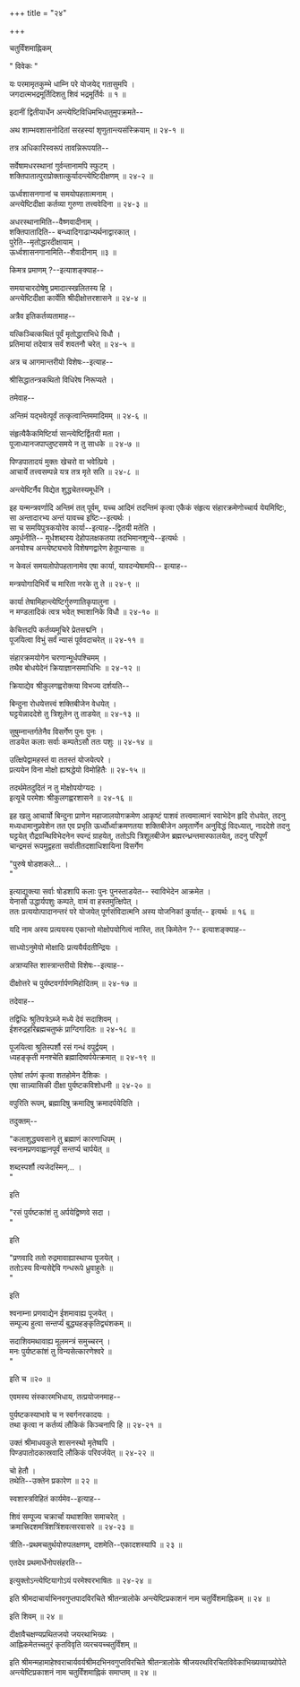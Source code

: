 +++
title = "२४"

+++

चतुर्विंशमाह्निकम्  


" विवेकः "   


यः परमामृतकुम्भे धाम्नि परे योजयेद् गतासुमपि ।  
जगदात्मभद्रमूर्तिदिशतु शिवं भद्रमूर्तिर्वः ॥ १ ॥  

इदानीं द्वितीयार्धेन अन्त्येष्टिविधिमभिधातुमुपक्रमते--  


अथ शाम्भवशासनोदितां सरहस्यां शृणुतान्त्यसंस्क्रियाम् ॥ २४-१ ॥  

तत्र अधिकारिस्वरूपं तावन्निरूपयति--  


सर्वेषामधरस्थानां गुर्वन्तानामपि स्फुटम् ।  
शक्तिपातात्पुराप्रोक्तात्कुर्यादन्त्येष्टिदीक्षणम् ॥ २४-२ ॥  

ऊर्ध्वशासनगानां च समयोपहतात्मनाम् ।  
अन्त्येष्टिदीक्षा कर्तव्या गुरुणा तत्त्ववेदिना ॥ २४-३ ॥  


अधरस्थानामिति--वैष्णवादीनाम् ।  
शक्तिपातादिति-- बन्ध्वादिगाढाभ्यर्थनाद्वारकात् ।  
पुरेति--मृतोद्धारदीक्षायाम् ।  
ऊर्ध्वशासनगानामिति--शैवादीनाम् ॥३ ॥  

किमत्र प्रमाणम् ?--इत्याशङ्क्याह--  


समयाचारदोषेषु प्रमादात्स्खलितस्य हि ।  
अन्त्येष्टिदीक्षा कार्येति श्रीदीक्षोत्तरशासने ॥ २४-४ ॥  


अत्रैव इतिकर्तव्यतामाह--  


यत्किञ्चित्कथितं पूर्वं मृतोद्धाराभिधे विधौ ।  
प्रतिमायां तदेवात्र सर्वं शवतनौ चरेत् ॥ २४-५ ॥  


अत्र च आगमान्तरीयो विशेषः--इत्याह--  


श्रीसिद्धातन्त्रकथितो विधिरेष निरूप्यते ।  


तमेवाह--   


अन्तिमं यद्भवेत्पूर्वं तत्कृत्वान्तिममादिमम् ॥ २४-६ ॥  

संहृत्यैकैकमिष्टिर्या सान्त्येष्टिर्द्वितयी मता ।  
पूजाध्यानजपाप्लुष्टसमये न तु साधके ॥ २४-७ ॥  

पिण्डपातादयं मुक्तः खेचरो वा भवेत्प्रिये ।  
आचार्ये तत्त्वसम्पन्ने यत्र तत्र मृते सति ॥ २४-८ ॥  

अन्त्येष्टिर्नैव विद्येत शुद्धचेतस्यमूर्धनि ।  


इह यन्मन्त्रवर्णादि अन्तिमं तत् पूर्वम्, यच्च आदिमं तदन्तिमं कृत्वा एकैकं संहृत्य संहारक्रमेणोच्चार्य येयमिष्टिः, सा अन्तादारभ्य अन्तं यावच्च इष्टिः--इत्यर्थः ।  
सा च समयिपुत्रकयोरेव कार्या--इत्याह--द्वितयी मतेति ।  
अमूर्धनीति-- मूर्धशब्दस्य देहोपलक्षकतया तदभिमानशून्ये--इत्यर्थः ।  
अनयोश्च अन्त्येष्ट्यभावे विशेषणद्वारेण हेतूपन्यासः ॥   

न केवलं समयलोपोपहतानामेव एषा कार्या, यावदन्येषामपि-- इत्याह--  


मन्त्रयोगादिभिर्ये च मारिता नरके तु ते ॥ २४-९ ॥  

कार्या तेषामिहान्त्येष्टिर्गुरुणातिकृपालुना ।  
न मण्डलादिकं त्वत्र भवेत् श्माशानिके विधौ ॥ २४-१० ॥  

केचित्तदपि कर्तव्यमूचिरे प्रेतसद्मनि ।  
पूजयित्वा विभुं सर्वं न्यासं पूर्ववदाचरेत् ॥ २४-११ ॥  

संहारक्रमयोगेन चरणान्मूर्धपश्चिमम् ।  
तथैव बोधयेदेनं क्रियाज्ञानसमाधिभिः ॥ २४-१२ ॥  


क्रियाद्येव श्रीकुलगह्वरोक्त्या विभज्य दर्शयति--  


बिन्दुना रोधयेत्तत्त्वं शक्तिबीजेन वेधयेत् ।  
घट्टयेन्नाददेशे तु त्रिशूलेन तु ताडयेत् ॥ २४-१३ ॥  

सुषुम्नान्तर्गतेनैव विसर्गेण पुनः पुनः ।  
ताडयेत कलाः सर्वाः कम्पतेऽसौ ततः पशुः ॥ २४-१४ ॥  

उत्क्षिपेद्वामहस्तं वा ततस्तं योजयेत्परे ।  
प्रत्ययेन विना मोक्षो ह्यश्रद्धेयो विमोहितैः ॥ २४-१५ ॥  

तदर्थमेतदुदितं न तु मोक्षोपयोग्यदः ।  
इत्यूचे परमेशः श्रीकुलगह्वरशासने ॥ २४-१६ ॥  


इह खलु आचार्यो बिन्दुना प्राणेन महाजालयोगक्रमेण आकृष्टं पाशवं तत्त्वमात्मानं स्वाभेदेन हृदि रोधयेत, तदनु मध्यधामानुप्रवेशेन तत एव प्रभृति ऊर्ध्वोर्ध्वाक्रमणतया शक्तिबीजेन अमृतार्णेन अनुविद्धं विदध्यात्, नाददेशे तदनु घट्टयेत् रौद्रग्रन्थिविभेदनेन स्पन्दं ग्राहयेत्, ततोऽपि त्रिशूलबीजेन ब्रह्मरन्ध्रन्तमास्फालयेत्, तदनु परिपूर्णं चान्द्रमसं रूपमुद्वहता सर्वातीतदशाधिशायिना विसर्गेण  

"पुरुषे षोडशकले… ।  
"  

इत्याद्युक्त्या सर्वाः षोडशापि कलाः पुनः पुनस्ताडयेत-- स्वाविभेदेन आक्रमेत ।  
येनासौ उद्धार्यपशुः कम्पते, वामं वा हस्तमुत्क्षिपेत् ।  
ततः प्रत्ययोत्पादानन्तरं परे योजयेत् पूर्णसंविदात्मनि अस्य योजनिकां कुर्यात्-- इत्यर्थः ॥ १६ ॥  


यदि नाम अस्य प्रत्ययस्य एकान्तो मोक्षोपयोगित्वं नास्ति, तत् किमेतेन ?-- इत्याशङ्क्याह--  


साध्योऽनुमेयो मोक्षादिः प्रत्ययैर्यदतीन्द्रियः ।  


अत्राप्यस्ति शास्त्रान्तरीयो विशेषः--इत्याह--  


दीक्षोत्तरे च पुर्यष्टवर्गार्पणमिहोदितम् ॥ २४-१७ ॥  


तदेवाह--   


तद्विधिः श्रुतिपत्रेऽब्जे मध्ये देवं सदाशिवम् ।  
ईशरुद्रहरिब्रह्मचतुष्कं प्राग्दिगादितः ॥ २४-१८ ॥  

पूजयित्वा श्रुतिस्पर्शौ रसं गन्धं वपुर्द्वयम् ।  
ध्यहङ्कृती मनश्चेति ब्रह्मादिष्वर्पयेत्क्रमात् ॥ २४-१९ ॥  

एतेषां तर्पणं कृत्वा शतहोमेन दैशिकः ।  
एषा सान्न्यासिकी दीक्षा पुर्यष्टकविशोधनी ॥ २४-२० ॥  

वपुरिति रूपम्, ब्रह्मादिषु क्रमादिषु क्रमादर्पयेदिति ।  


तदुक्तम्--   

"कलाशुद्ध्यवसाने तु ब्रह्माणं कारणाधिपम् ।  
स्वनामप्रणवाह्वानपूर्वं सन्तर्प्य चार्पयेत् ॥  

शब्दस्पर्शौ त्यजेदस्मिन्… ।  
"   

इति  

"रसं पुर्यष्टकांशं तु अर्पयेद्विष्णवे सदा ।  
"   

इति  

"प्रणवादि ततो रुद्रमावाह्यास्थाप्य पूजयेत् ।  
ततोऽस्य विन्यसेद्देवि गन्धरूपे ध्रुवाहुतेः ॥  
"   

इति  

श्वनाम्ना प्रणवाद्येन ईशमावाह्य पूजयेत् ।  
सम्पूज्य हुत्वा सन्तर्प्यं बुद्ध्यहङ्कृतिद्व्यंशकम् ॥  

सदाशिवमथावाह्य मूलमन्त्रं समुच्चरन् ।  
मनः पुर्यष्टकांशं तु विन्यसेत्कारणेश्वरे ॥  
"   

इति च ॥२० ॥  

एवमस्य संस्कारमभिधाय, तत्प्रयोजनमाह--  


पुर्यष्टकस्याभावे च न स्वर्गनरकादयः ।  
तथा कृत्वा न कर्तव्यं लौकिकं किञ्चनापि हि ॥ २४-२१ ॥  

उक्तं श्रीमाधवकुले शासनस्थो मृतेष्वपि ।  
पिण्डपातोदकास्रवादि लौकिकं परिवर्जयेत् ॥ २४-२२ ॥  


चो हेतौ ।  
तथेति--उक्तेन प्रकारेण ॥ २२ ॥  

स्वशास्त्रविहितं कार्यमेव--इत्याह--  


शिवं सम्पूज्य चक्रार्चां यथाशक्ति समाचरेत् ।  
क्रमात्त्रिदशमत्रिंशत्रिंशवत्सरवासरे ॥ २४-२३ ॥  


त्रीति--प्रथमचतुर्थयोरुपलक्षणम्, दशमेति--एकादशस्यापि ॥ २३ ॥  

एतदेव प्रथमार्धेनोपसंहरति--  


इत्युक्तोऽन्त्येष्टियागोऽयं परमेश्वरभाषितः ॥ २४-२४ ॥  



इति श्रीमदाचार्याभिनवगुप्तपादविरचिते श्रीतन्त्रालोके अन्त्येष्टिप्रकाशनं नाम चतुर्विंशमाह्निकम् ॥ २४ ॥   


इति शिवम् ॥ २४ ॥  


दीक्षावैचक्षण्यप्रथितजयो जयरथाभिख्यः ।  
आह्निकमेतच्चतुरं कृतविवृति व्यरचयच्चतुर्विंशम् ॥  



इति श्रीमन्महामाहेश्वराचार्यवर्यश्रीमदभिनवगुप्तविरचिते श्रीतन्त्रालोके श्रीजयरथविरचितविवेकाभिख्यव्याख्योपेते अन्त्येष्टिप्रकाशनं नाम चतुर्विंशमाह्निकं समाप्तम् ॥ २४ ॥  
